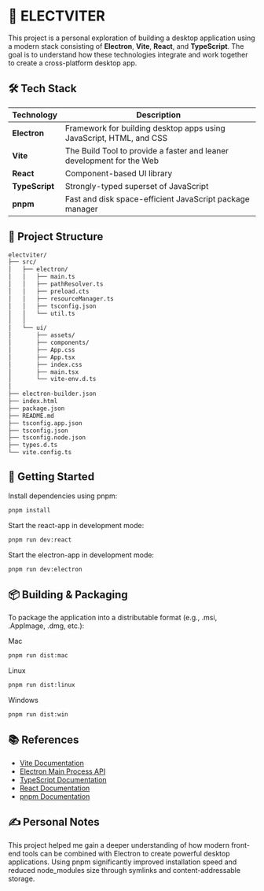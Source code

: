 # 🚀 ELECTVITER

This project is a personal exploration of building a desktop application using a modern stack consisting of **Electron**, **Vite**, **React**, and **TypeScript**. The goal is to understand how these technologies integrate and work together to create a cross-platform desktop app.


## 🛠️ Tech Stack

| Technology          | Description |
|---------------------|-------------|
| **Electron**        | Framework for building desktop apps using JavaScript, HTML, and CSS |
| **Vite**            | The Build Tool to provide a faster and leaner development for the Web |
| **React**           | Component-based UI library |
| **TypeScript**      | Strongly-typed superset of JavaScript |
| **pnpm**            | Fast and disk space-efficient JavaScript package manager |



## 📁 Project Structure

```bash
electviter/
├── src/
│   ├── electron/
│   │   ├── main.ts         
│   │   ├── pathResolver.ts         
│   │   ├── preload.cts         
│   │   ├── resourceManager.ts         
│   │   ├── tsconfig.json         
│   │   └── util.ts   
│   │              
│   └── ui/                 
│       ├── assets/
│       ├── components/ 
│       ├── App.css         
│       ├── App.tsx         
│       ├── index.css       
│       ├── main.tsx        
│       └── vite-env.d.ts   
│   
├── electron-builder.json   
├── index.html              
├── package.json
├── README.md               
├── tsconfig.app.json       
├── tsconfig.json
├── tsconfig.node.json
├── types.d.ts
└── vite.config.ts               
```



## 🚀 Getting Started

Install dependencies using pnpm:

```bash
pnpm install
```

Start the react-app in development mode:

```bash
pnpm run dev:react
```


Start the electron-app in development mode:

```bash
pnpm run dev:electron
```


## 📦 Building & Packaging

To package the application into a distributable format (e.g., .msi, .AppImage, .dmg, etc.):

Mac

```bash
pnpm run dist:mac
```


Linux

```bash
pnpm run dist:linux
```

Windows

```bash
pnpm run dist:win
```

## 📚 References

* [Vite Documentation](https://vite.dev/guide/)
* [Electron Main Process API](https://www.electronjs.org/docs/latest/api/app)
* [TypeScript Documentation](https://www.typescriptlang.org/docs/)
* [React Documentation](https://react.dev/)
* [pnpm Documentation](https://pnpm.js.org/docs/)



## ✍️ Personal Notes
This project helped me gain a deeper understanding of how modern front-end tools can be combined with Electron to create powerful desktop applications. Using pnpm significantly improved installation speed and reduced node_modules size through symlinks and content-addressable storage.






